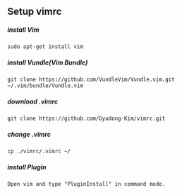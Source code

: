 ## Setup vimrc

##### install Vim

	sudo apt-get install vim

##### install Vundle(Vim Bundle)

	git clone https://github.com/VundleVim/Vundle.vim.git ~/.vim/bundle/Vundle.vim

##### download .vimrc
  
	git clone https://github.com/Gyudong-Kim/vimrc.git

##### change .vimrc
  
	cp ./vimrc/.vimrc ~/

##### install Plugin
  
	Open vim and type "PluginInstall" in command mode.
